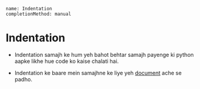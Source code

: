 ```ngMeta
name: Indentation
completionMethod: manual
```
# Indentation 

- Indentation samajh ke hum yeh bahot behtar samajh payenge ki python aapke likhe
hue code ko kaise chalati hai.

- Indentation ke baare mein samajhne ke liye yeh [document](https://docs.google.com/a/rishabhverma.me/document/d/1yPMJ5Z94zG3JPer87BYASiY3OqmrENOX4G5ODszGXPM/edit?usp=sharing) ache se padho.

